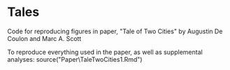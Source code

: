 # Tales
Code for reproducing figures in paper, "Tale of Two Cities" by Augustin De Coulon and Marc A. Scott

To reproduce everything used in the paper, as well as supplemental analyses:
source("Paper\TaleTwoCities1.Rmd") 
